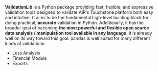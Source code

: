 **ValidationLib** is a Python package providing fast, flexible, and expressive validation tools
designed to validate AIR's Touchstone platform both easy and intuitive. It
aims to be the fundamental high-level building block for doing practical,
**accurate** validation in Python. Additionally, it has the broader goal
of becoming **the most powerful and flexible open source data analysis /
manipulation tool available in any language**. It is already well on its way
toward this goal.
pandas is well suited for many different kinds of validations:
  - Loss Analysis
  - Financial Module
  - Exports